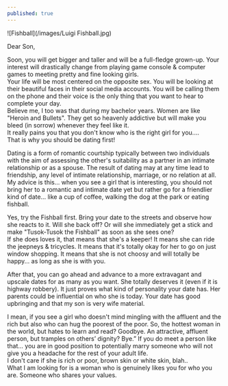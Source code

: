 ```yaml
---
published: true
---
```

![Fishball](/images/Luigi Fishball.jpg)

Dear Son,

Soon, you will get bigger and taller and will be a full-fledge grown-up. Your interest will drastically change from playing game console & computer games to meeting pretty and fine looking girls.   
Your life will be most centered on the opposite sex. You will be looking at their beautiful faces in their social media accounts. You will be calling them on the phone and their voice is the only thing that you want to hear to complete your day.   
Believe me, I too was that during my bachelor years. Women are like "Heroin and Bullets". They get so heavenly addictive but will make you bleed (in sorrow) whenever they feel like it.   
It really pains you that you don't know who is the right girl for you....   
That is why you should be dating first!

Dating is a form of romantic courtship typically between two individuals with the aim of assessing the other's suitability as a partner in an intimate relationship or as a spouse. The result of dating may at any time lead to friendship, any level of intimate relationship, marriage, or no relation at all.   
My advice is this... when you see a girl that is interesting, you should not bring her to a romantic and intimate date yet but rather go for a friendlier kind of date... like a cup of coffee, walking the dog at the park or eating fishball.

Yes, try the Fishball first. Bring your date to the streets and observe how she reacts to it. Will she back off? Or will she immediately get a stick and make "Tusok-Tusok the Fishball" as soon as she sees one?   
If she does loves it, that means that she's a keeper! It means she can ride the jeepneys & tricycles. It means that it's totally okay for her to go on just window shopping. It means that she is not choosy and will totally be happy... as long as she is with you.

After that, you can go ahead and advance to a more extravagant and upscale dates for as many as you want. She totally deserves it (even if it is highway robbery). It just proves what kind of personality your date has. Her parents could be influential on who she is today. Your date has good upbringing and that my son is very wife material.

I mean, if you see a girl who doesn't mind mingling with the affluent and the rich but also who can hug the poorest of the poor. 
So, the hottest woman in the world, but hates to learn and read? Goodbye. An attractive, affluent person, but tramples on others’ dignity? Bye.”
If you do meet a person like that... you are in good position to potentially marry someone who will not give you a headache for the rest of your adult life.   
I don't care if she is rich or poor, brown skin or white skin, blah..   
What I am looking for is a woman who is genuinely likes you for who you are. Someone who shares your values.
